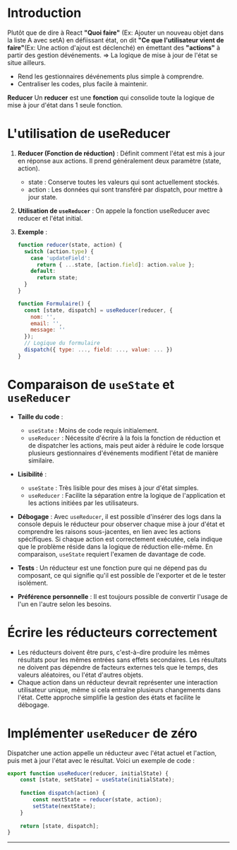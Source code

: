 # Introduction
Plutôt que de dire à React __"Quoi faire"__ (Ex: Ajouter un nouveau objet dans la liste A avec setA) en défiissant état, on dit __"Ce que l'utilisateur vient de faire"__(Ex: Une action d'ajout est déclenché) en émettant des __"actions"__ à partir des gestion dévénements.
=> La logique de mise à jour de l'état se situe ailleurs.
* Rend les gestionnaires dévénements plus simple à comprendre.
* Centraliser les codes, plus facile à maintenir.

__Reducer__
Un __reducer__ est une __fonction__ qui consolide toute la logique de mise à jour d'état dans 1 seule fonction.

# L'utilisation de useReducer

1. **Reducer (Fonction de réduction)** : Définit comment l'état est mis à jour en réponse aux actions. Il prend généralement deux paramètre (state, action).
    * state : Conserve toutes les valeurs qui sont actuellement stockés.
    * action : Les données qui sont transféré par dispatch, pour mettre à jour state.
2. **Utilisation de `useReducer`** : On appele la fonction useReducer avec reducer et l'état initial.

5. **Exemple** :
    ```javascript
    function reducer(state, action) {
      switch (action.type) {
        case 'updateField':
          return { ...state, [action.field]: action.value };
        default:
          return state;
      }
    }

    function Formulaire() {
      const [state, dispatch] = useReducer(reducer, {
        nom: '',
        email: '',
        message: ''
      });
      // Logique du formulaire
      dispatch({ type: ..., field: ..., value: ... })
    }
    ```

# Comparaison de `useState` et `useReducer`
- **Taille du code** :
    - `useState` : Moins de code requis initialement.
    - `useReducer` : Nécessite d'écrire à la fois la fonction de réduction et de dispatcher les actions, mais peut aider à réduire le code lorsque plusieurs gestionnaires d'événements modifient l'état de manière similaire.

- **Lisibilité** :
    - `useState` : Très lisible pour des mises à jour d'état simples.
    - `useReducer` : Facilite la séparation entre la logique de l'application et les actions initiées par les utilisateurs.

- **Débogage** :
    Avec `useReducer`, il est possible d'insérer des logs dans la console depuis le réducteur pour observer chaque mise à jour d'état et comprendre les raisons sous-jacentes, en lien avec les actions spécifiques. Si chaque action est correctement exécutée, cela indique que le problème réside dans la logique de réduction elle-même. En comparaison, `useState` requiert l'examen de davantage de code.

- **Tests** :
    Un réducteur est une fonction pure qui ne dépend pas du composant, ce qui signifie qu'il est possible de l'exporter et de le tester isolément.

- **Préférence personnelle** :
    Il est toujours possible de convertir l'usage de l'un en l'autre selon les besoins.

# Écrire les réducteurs correctement

- Les réducteurs doivent être purs, c'est-à-dire produire les mêmes résultats pour les mêmes entrées sans effets secondaires. Les résultats ne doivent pas dépendre de facteurs externes tels que le temps, des valeurs aléatoires, ou l'état d'autres objets.
- Chaque action dans un réducteur devrait représenter une interaction utilisateur unique, même si cela entraîne plusieurs changements dans l'état. Cette approche simplifie la gestion des états et facilite le débogage.

# Implémenter `useReducer` de zéro

Dispatcher une action appelle un réducteur avec l'état actuel et l'action, puis met à jour l'état avec le résultat. Voici un exemple de code :

```javascript
export function useReducer(reducer, initialState) {
    const [state, setState] = useState(initialState);
    
    function dispatch(action) {
        const nextState = reducer(state, action);
        setState(nextState);
    }
    
    return [state, dispatch];
}
```

---
